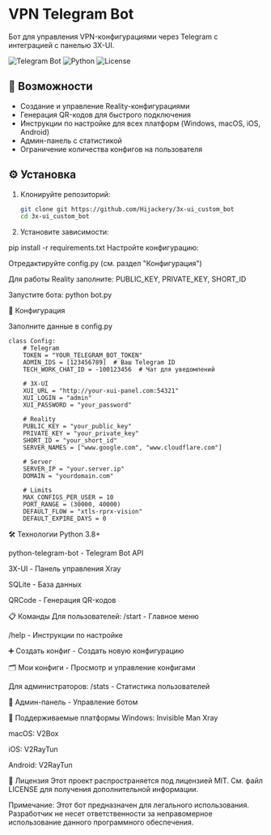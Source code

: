# VPN Telegram Bot

Бот для управления VPN-конфигурациями через Telegram с интеграцией с панелью 3X-UI.

![Telegram Bot](https://img.shields.io/badge/Telegram-Bot-blue.svg)
![Python](https://img.shields.io/badge/Python-3.8+-yellow.svg)
![License](https://img.shields.io/badge/License-MIT-green.svg)

## 📌 Возможности

- Создание и управление Reality-конфигурациями
- Генерация QR-кодов для быстрого подключения
- Инструкции по настройке для всех платформ (Windows, macOS, iOS, Android)
- Админ-панель с статистикой
- Ограничение количества конфигов на пользователя

## ⚙️ Установка

1. Клонируйте репозиторий:
   ```bash
   git clone git https://github.com/Hijackery/3x-ui_custom_bot
   cd 3x-ui_custom_bot
2. Установите зависимости:

pip install -r requirements.txt
Настройте конфигурацию:

Отредактируйте config.py (см. раздел "Конфигурация")

Для работы Reality заполните: 
PUBLIC_KEY,
PRIVATE_KEY,
SHORT_ID

Запустите бота:
python bot.py

🔧 Конфигурация

Заполните данные в config.py
```
class Config:
    # Telegram
    TOKEN = "YOUR_TELEGRAM_BOT_TOKEN"
    ADMIN_IDS = [123456789]  # Ваш Telegram ID
    TECH_WORK_CHAT_ID = -100123456  # Чат для уведомлений
    
    # 3X-UI
    XUI_URL = "http://your-xui-panel.com:54321"
    XUI_LOGIN = "admin"
    XUI_PASSWORD = "your_password"
    
    # Reality
    PUBLIC_KEY = "your_public_key"
    PRIVATE_KEY = "your_private_key"
    SHORT_ID = "your_short_id"
    SERVER_NAMES = ["www.google.com", "www.cloudflare.com"]
    
    # Server
    SERVER_IP = "your.server.ip"
    DOMAIN = "yourdomain.com"
    
    # Limits
    MAX_CONFIGS_PER_USER = 10
    PORT_RANGE = (30000, 40000)
    DEFAULT_FLOW = "xtls-rprx-vision"
    DEFAULT_EXPIRE_DAYS = 0
```

🛠 Технологии
Python 3.8+

python-telegram-bot - Telegram Bot API

3X-UI - Панель управления Xray

SQLite - База данных

QRCode - Генерация QR-кодов

📋 Команды
Для пользователей:
/start - Главное меню

/help - Инструкции по настройке

➕ Создать конфиг - Создать новую конфигурацию

🗂 Мои конфиги - Просмотр и управление конфигами

Для администраторов:
/stats - Статистика пользователей

👑 Админ-панель - Управление ботом

📱 Поддерживаемые платформы
Windows: Invisible Man Xray

macOS: V2Box

iOS: V2RayTun

Android: V2RayTun

📄 Лицензия
Этот проект распространяется под лицензией MIT. См. файл LICENSE для получения дополнительной информации.

Примечание: Этот бот предназначен для легального использования. Разработчик не несет ответственности за неправомерное использование данного программного обеспечения.
